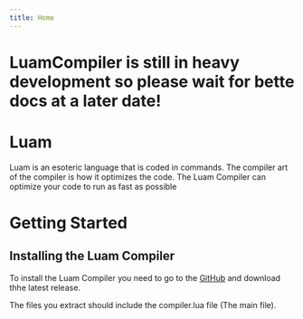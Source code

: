 ```yaml
---
title: Home
---
```


# LuamCompiler is still in heavy development so please wait for bette docs at a later date!

# Luam

Luam is an esoteric language that is coded in commands. The compiler art of the compiler is how it optimizes the code. The Luam Compiler can optimize your code to run as fast as possible

# Getting Started

## Installing the Luam Compiler

To install the Luam Compiler you need to go to the [GitHub]() and download thhe latest release.

The files you extract should include the compiler.lua file (The main file).
